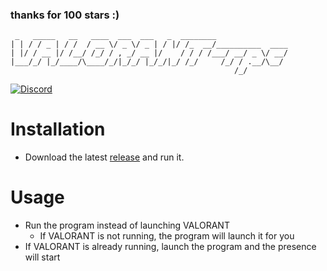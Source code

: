 ### thanks for 100 stars :)

```
 _   _____   __   ____  ___  ___   _  ________                
| | / / _ | / /  / __ \/ _ \/ _ | / |/ /_  __/__________  ____
| |/ / __ |/ /__/ /_/ / , _/ __ |/    / / / /___/ __/ _ \/ __/
|___/_/ |_/____/\____/_/|_/_/ |_/_/|_/ /_/     /_/ / .__/\__/ 
                                                  /_/         
```

[![Discord](https://img.shields.io/badge/discord-join-7389D8?style=flat&logo=discord)](https://discord.gg/uGuswsZwAT)

# Installation
- Download the latest [release](https://github.com/colinhartigan/valorant-rpc/releases/) and run it.

# Usage
- Run the program instead of launching VALORANT
     - If VALORANT is not running, the program will launch it for you
- If VALORANT is already running, launch the program and the presence will start
